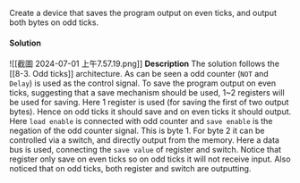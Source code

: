 Create a device that saves the program output on even ticks, and output both bytes on odd ticks. 

#### Solution
![[截圖 2024-07-01 上午7.57.19.png]]
**Description**
The solution follows the [[8-3. Odd ticks]] architecture. As can be seen a odd counter (`NOT` and `Delay`) is used as the control signal. 
To save the program output on even ticks, suggesting that a save mechanism should be used, 1~2 registers will be used for saving.
Here 1 register is used (for saving the first of two output bytes). Hence on odd ticks it should save and on even ticks it should output. Here `load enable` is connected with odd counter and `save enable` is the negation of the odd counter signal. This is byte 1. 
For byte 2 it can be controlled via a switch, and directly output from the memory. 
Here a data bus is used, connecting the `save value` of register and switch. Notice that register only save on even ticks so on odd ticks it will not receive input. 
Also noticed that on odd ticks, both register and switch are outputting. 
